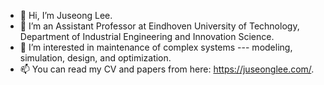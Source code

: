 - 👋 Hi, I’m Juseong Lee.
- 🌱 I’m an Assistant Professor at Eindhoven University of Technology, Department of Industrial Engineering and Innovation Science.
- 👀 I’m interested in maintenance of complex systems --- modeling, simulation, design, and optimization.
- 📫 You can read my CV and papers from here: https://juseonglee.com/.
